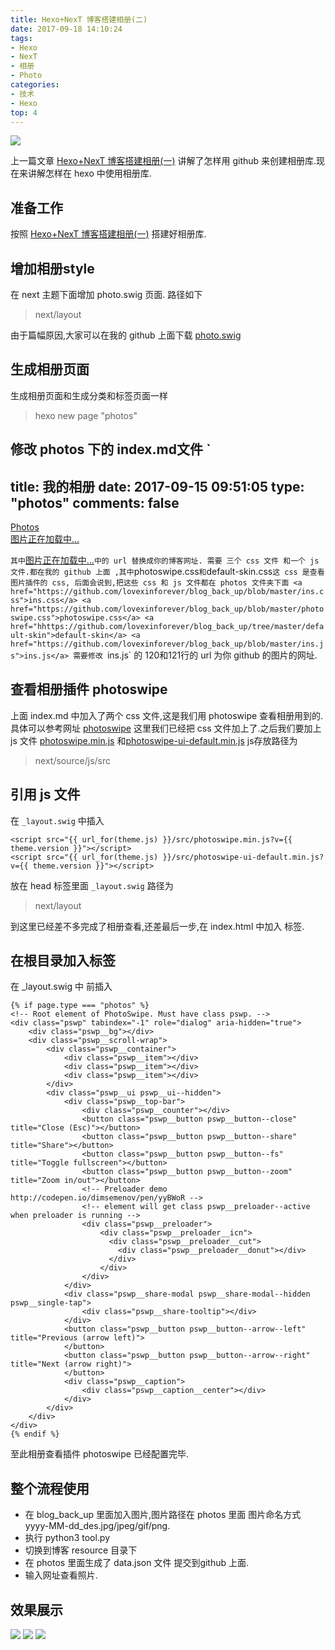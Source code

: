 ```yaml
---
title: Hexo+NexT 博客搭建相册(二)
date: 2017-09-18 14:10:24
tags:
- Hexo
- NexT
- 相册
- Photo
categories:
- 技术
- Hexo
top: 4
---
```

<img src="https://timgsa.baidu.com/timg?image&quality=80&size=b9999_10000&sec=1505726176244&di=4cfcaa9b699b336d366ff823c5625f32&imgtype=0&src=http%3A%2F%2Fimg10.3lian.com%2Fsc6%2Fshow%2F08%2F19%2F20110510230141386.jpg" class="full-image" />

上一篇文章 <a href="https://lovexinforever.github.io/2017/09/18/Hexo-NexT-%E5%8D%9A%E5%AE%A2%E6%90%AD%E5%BB%BA%E7%9B%B8%E5%86%8C-%E4%B8%80/">Hexo+NexT 博客搭建相册(一)</a> 讲解了怎样用 github 来创建相册库.现在来讲解怎样在 hexo 中使用相册库.
<!-- more-->
准备工作
----------
按照 <a href="https://lovexinforever.github.io/2017/09/18/Hexo-NexT-%E5%8D%9A%E5%AE%A2%E6%90%AD%E5%BB%BA%E7%9B%B8%E5%86%8C-%E4%B8%80/">Hexo+NexT 博客搭建相册(一)</a> 搭建好相册库.

增加相册style
----------
在 next 主题下面增加 photo.swig 页面.
路径如下
> next/layout

由于篇幅原因,大家可以在我的 github 上面下载 <a href="https://github.com/lovexinforever/blog_back_up/blob/master/photo.swig">photo.swig</a>

生成相册页面
----------
生成相册页面和生成分类和标签页面一样
> hexo new page "photos"

修改 photos 下的 index.md文件
`
---
title: 我的相册
date: 2017-09-15 09:51:05
type: "photos"
comments: false
---
<link rel="stylesheet" href="./ins.css">
 <link rel="stylesheet" href="./photoswipe.css"> 
<link rel="stylesheet" href="./default-skin/default-skin.css"> 
<div class="photos-btn-wrap">
	<a class="photos-btn active" href="javascript:void(0)">Photos</a>
</div>
<div class="instagram itemscope">
	<a href="https://lovexinforever.github.io" target="_blank" class="open-ins">图片正在加载中…</a>
</div>
 
<script>
  (function() {
    var loadScript = function(path) {
      var $script = document.createElement('script')
      document.getElementsByTagName('body')[0].appendChild($script)
      $script.setAttribute('src', path)
    }
    setTimeout(function() {
        loadScript('./ins.js')
    }, 0)
  })()
</script>
`
其中 `<a href="https://lovexinforever.github.io" target="_blank" class="open-ins">图片正在加载中…</a>`中的 url 替换成你的博客网址.
需要 三个 css 文件 和一个 js 文件.都在我的 github 上面 ,其中`photoswipe.css`和`default-skin.css`这 css 是查看图片插件的 css, 后面会说到,把这些 css 和 js 文件都在 photos 文件夹下面
<a href="https://github.com/lovexinforever/blog_back_up/blob/master/ins.css">ins.css</a>
<a href="https://github.com/lovexinforever/blog_back_up/blob/master/photoswipe.css">photoswipe.css</a>
<a href="hhttps://github.com/lovexinforever/blog_back_up/tree/master/default-skin">default-skin</a>
<a href="https://github.com/lovexinforever/blog_back_up/blob/master/ins.js">ins.js</a>
需要修改 `ins.js` 的 120和121行的 url 为你 github 的图片的网址.

查看相册插件 photoswipe
----------
上面 index.md 中加入了两个 css 文件,这是我们用 photoswipe 查看相册用到的.具体可以参考网址 <a href="http://photoswipe.com/">photoswipe</a>
这里我们已经把 css 文件加上了.之后我们要加上 js 文件 <a href="">photoswipe.min.js</a> 和<a href="">photoswipe-ui-default.min.js</a>
js存放路径为
> next/source/js/src

引用 js 文件
----------
在 `_layout.swig` 中插入
```
<script src="{{ url_for(theme.js) }}/src/photoswipe.min.js?v={{ theme.version }}"></script>
<script src="{{ url_for(theme.js) }}/src/photoswipe-ui-default.min.js?v={{ theme.version }}"></script>
```
放在 head 标签里面
`_layout.swig` 路径为
> next/layout

到这里已经差不多完成了相册查看,还差最后一步,在 index.html 中加入 标签.

在根目录加入标签
----------
在 _layout.swig 中 </body> 前插入
```
{% if page.type === "photos" %}
<!-- Root element of PhotoSwipe. Must have class pswp. -->
<div class="pswp" tabindex="-1" role="dialog" aria-hidden="true">
    <div class="pswp__bg"></div>
    <div class="pswp__scroll-wrap">
        <div class="pswp__container">
            <div class="pswp__item"></div>
            <div class="pswp__item"></div>
            <div class="pswp__item"></div>
        </div>
        <div class="pswp__ui pswp__ui--hidden">
            <div class="pswp__top-bar">
                <div class="pswp__counter"></div>
                <button class="pswp__button pswp__button--close" title="Close (Esc)"></button>
                <button class="pswp__button pswp__button--share" title="Share"></button>
                <button class="pswp__button pswp__button--fs" title="Toggle fullscreen"></button>
                <button class="pswp__button pswp__button--zoom" title="Zoom in/out"></button>
                <!-- Preloader demo http://codepen.io/dimsemenov/pen/yyBWoR -->
                <!-- element will get class pswp__preloader--active when preloader is running -->
                <div class="pswp__preloader">
                    <div class="pswp__preloader__icn">
                      <div class="pswp__preloader__cut">
                        <div class="pswp__preloader__donut"></div>
                      </div>
                    </div>
                </div>
            </div>
            <div class="pswp__share-modal pswp__share-modal--hidden pswp__single-tap">
                <div class="pswp__share-tooltip"></div> 
            </div>
            <button class="pswp__button pswp__button--arrow--left" title="Previous (arrow left)">
            </button>
            <button class="pswp__button pswp__button--arrow--right" title="Next (arrow right)">
            </button>
            <div class="pswp__caption">
                <div class="pswp__caption__center"></div>
            </div>
        </div>
    </div>
</div>
{% endif %}
```
至此相册查看插件 photoswipe 已经配置完毕.

整个流程使用
----------
- 在 blog_back_up 里面加入图片,图片路径在 photos 里面 图片命名方式 yyyy-MM-dd_des.jpg/jpeg/gif/png.
- 执行 python3 tool.py
- 切换到博客 resource 目录下
- 在 photos 里面生成了 data.json 文件 提交到github 上面.
- 输入网址查看照片.

效果展示
----------
<img src="http://obqo5zeui.bkt.clouddn.com/QQ20170918-162151@2x.png" />
<img src="http://obqo5zeui.bkt.clouddn.com/QQ20170918-162204@2x.png" />
<img src="http://obqo5zeui.bkt.clouddn.com/QQ20170918-162218@2x.png" />

